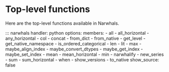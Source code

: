 # Top-level functions

Here are the top-level functions available in Narwhals.

::: narwhals
    handler: python
    options:
      members:
        - all
        - all_horizontal
        - any_horizontal
        - col
        - concat
        - from_dict
        - from_native
        - get_level
        - get_native_namespace
        - is_ordered_categorical
        - len
        - lit
        - max
        - maybe_align_index
        - maybe_convert_dtypes
        - maybe_get_index
        - maybe_set_index
        - mean
        - mean_horizontal
        - min
        - narwhalify
        - new_series
        - sum
        - sum_horizontal
        - when
        - show_versions
        - to_native
      show_source: false
